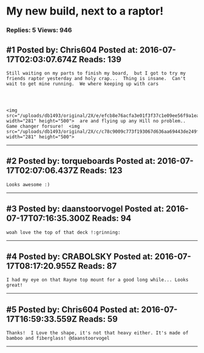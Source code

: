 # My new build, next to a raptor!

### Replies: 5 Views: 946

## \#1 Posted by: Chris604 Posted at: 2016-07-17T02:03:07.674Z Reads: 139

```
Still waiting on my parts to finish my board,  but I got to try my friends raptor yesterday and holy crap...  Thing is insane.  Can't wait to get mine running.  We where keeping up with cars




<img src="/uploads/db1493/original/2X/e/efcb8e76acfa3e01f3f37c1e09ee56f9a1ea2cae.jpg" width="281" height="500">  are and flying up any Hill no problem..  Game changer forsure!  <img src="/uploads/db1493/original/2X/c/c78c9009c773f193067d636aa69443de249f8367.jpg" width="281" height="500">
```

---
## \#2 Posted by: torqueboards Posted at: 2016-07-17T02:07:06.437Z Reads: 123

```
Looks awesome :)
```

---
## \#3 Posted by: daanstoorvogel Posted at: 2016-07-17T07:16:35.300Z Reads: 94

```
woah love the top of that deck !:grinning:
```

---
## \#4 Posted by: CRABOLSKY Posted at: 2016-07-17T08:17:20.955Z Reads: 87

```
I had my eye on that Rayne top mount for a good long while... Looks great!
```

---
## \#5 Posted by: Chris604 Posted at: 2016-07-17T16:59:33.559Z Reads: 59

```
Thanks!  I Love the shape, it's not that heavy either. It's made of bamboo and fiberglass! @daanstoorvogel
```

---
